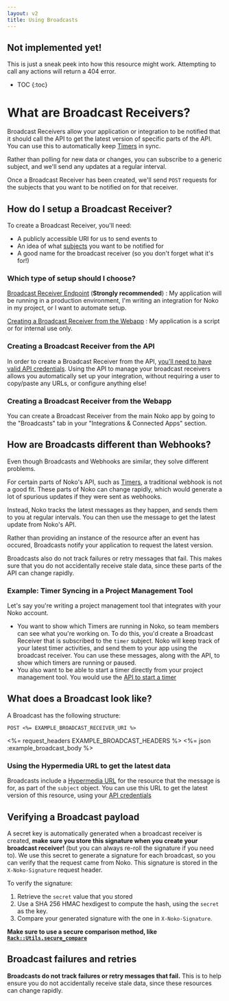 ```yaml
---
layout: v2
title: Using Broadcasts
---
```


<div class="note warning sticky">
 <h2>Not implemented yet!</h2>
 <p>This is just a sneak peek into how this resource might work. Attempting to call any actions will return a 404 error.</p>
</div>

* TOC
{:toc}

# What are Broadcast Receivers?

Broadcast Receivers allow your application or integration to be notified that it should call the API to get the latest version of specific parts of the API. You can use this to automatically keep [Timers](/v2/timers) in sync.

Rather than polling for new data or changes, you can subscribe to a generic subject, and we'll send any updates at a regular interval.

Once a Broadcast Receiver has been created, we'll send `POST` requests for the subjects that you want to be notified on for that receiver.

## How do I setup a Broadcast Receiver?

To create a Broadcast Receiver, you'll need:

* A publicly accessible URI for us to send events to
* An idea of what [subjects](#broadcast-subjects) you want to be notified for
* A good name for the broadcast receiver (so you don't forget what it's for!)

### Which type of setup should I choose?

[Broadcast Receiver Endpoint](/v2/broadcast_receiver/) (**Strongly recommended**)
: My application will be running in a production environment, I'm writing an integration for Noko in my project, or I want to automate setup.

[Creating a Broadcast Receiver from the Webapp](#creating-a-broadcast-receiver-from-the-webapp)
: My application is a script or for internal use only.

### Creating a Broadcast Receiver from the API

In order to create a Broadcast Receiver from the API, [you'll need to have valid API credentials](/v2/authentication). Using the API to manage your broadcast receivers allows you automatically set up your integration, without requiring a user to copy/paste any URLs, or configure anything else!

### Creating a Broadcast Receiver from the Webapp

You can create a Broadcast Receiver from the main Noko app by going to the "Broadcasts" tab in your "Integrations & Connected Apps" section.

## How are Broadcasts different than Webhooks?

Even though Broadcasts and Webhooks are similar, they solve different problems.

For certain parts of Noko's API, such as [Timers](/v2/timers), a traditional webhook is not a good fit. These parts of Noko can change rapidly, which would generate a lot of spurious updates if they were sent as webhooks.

Instead, Noko tracks the latest messages as they happen, and sends them to you at regular intervals. You can then use the message to get the latest update from Noko's API.

Rather than providing an instance of the resource after an event has occured, Broadcasts notify your application to request the latest version.

Broadcasts also do not track failures or retry messages that fail. This makes sure that you do not accidentally receive stale data, since these parts of the API can change rapidly.

### Example: Timer Syncing in a Project Management Tool

Let's say you're writing a project management tool that integrates with your Noko account.

* You want to show which Timers are running in Noko, so team members can see what you're working on. To do this, you'd create a Broadcast Receiver that is subscribed to the `timer` subject. Noko will keep track of your latest timer activities, and send them to your app using the broadcast receiver. You can use these messages, along with the API, to show which timers are running or paused.
* You also want to be able to start a timer directly from your project management tool. You would use the [API to start a timer](https://developer.nokotime.com/v2/timers/#start-a-projects-timer)

## What does a Broadcast look like?

A Broadcast has the following structure:

~~~
POST <%= EXAMPLE_BROADCAST_RECEIVER_URI %>
~~~

<%= request_headers EXAMPLE_BROADCAST_HEADERS %>
<%= json :example_broadcast_body %>

### Using the Hypermedia URL to get the latest data

Broadcasts include a [Hypermedia URL](/v2/#hypermedia) for the resource that the message is for, as part of the `subject` object. You can use this URL to get the latest version of this resource, using your [API credentials](/v2/authentication/)

## Verifying a Broadcast payload

A secret key is automatically generated when a broadcast receiver is created, **make sure you store this signature when you create your broadcast receiver!** (but you can always re-roll the signature if you need to). We use this secret to generate a signature for each broadcast, so you can verify that the request came from Noko. This signature is stored in the `X-Noko-Signature` request header.

To verify the signature:

1. Retrieve the `secret` value that you stored
2. Use a SHA 256 HMAC hexdigest to compute the hash, using the `secret` as the key.
3. Compare your generated signature with the one in `X-Noko-Signature`.

**Make sure to use a secure comparison method, like [`Rack::Utils.secure_compare`](https://www.rubydoc.info/gems/rack/Rack/Utils#secure_compare-class_method)**


## Broadcast failures and retries

**Broadcasts do not track failures or retry messages that fail.** This is to help ensure you do not accidentally receive stale data, since these resources can change rapidly.